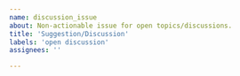 ```yaml
---
name: discussion_issue
about: Non-actionable issue for open topics/discussions.
title: 'Suggestion/Discussion'
labels: 'open discussion'
assignees: ''

---
```


<!-- Please make sure your issue is clear enough and that it provides context for others. Otherwise it's just a personal note on the wrong place. :) -->


<!-- Your ideas here. -->
